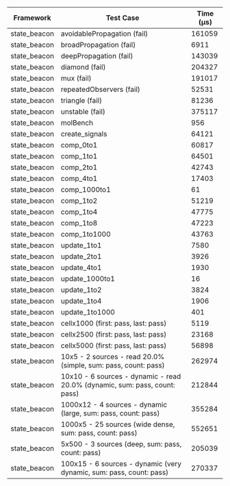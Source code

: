 | Framework | Test Case | Time (μs) |
| --- | --- | --- |
| state_beacon | avoidablePropagation (fail) | 161059 |
| state_beacon | broadPropagation (fail) | 6911 |
| state_beacon | deepPropagation (fail) | 143039 |
| state_beacon | diamond (fail) | 204327 |
| state_beacon | mux (fail) | 191017 |
| state_beacon | repeatedObservers (fail) | 52531 |
| state_beacon | triangle (fail) | 81236 |
| state_beacon | unstable (fail) | 375117 |
| state_beacon | molBench | 956 |
| state_beacon | create_signals | 64121 |
| state_beacon | comp_0to1 | 60817 |
| state_beacon | comp_1to1 | 64501 |
| state_beacon | comp_2to1 | 42743 |
| state_beacon | comp_4to1 | 17403 |
| state_beacon | comp_1000to1 | 61 |
| state_beacon | comp_1to2 | 51219 |
| state_beacon | comp_1to4 | 47775 |
| state_beacon | comp_1to8 | 47223 |
| state_beacon | comp_1to1000 | 43763 |
| state_beacon | update_1to1 | 7580 |
| state_beacon | update_2to1 | 3926 |
| state_beacon | update_4to1 | 1930 |
| state_beacon | update_1000to1 | 16 |
| state_beacon | update_1to2 | 3824 |
| state_beacon | update_1to4 | 1906 |
| state_beacon | update_1to1000 | 401 |
| state_beacon | cellx1000 (first: pass, last: pass) | 5119 |
| state_beacon | cellx2500 (first: pass, last: pass) | 23168 |
| state_beacon | cellx5000 (first: pass, last: pass) | 56898 |
| state_beacon | 10x5 - 2 sources - read 20.0% (simple, sum: pass, count: pass) | 262974 |
| state_beacon | 10x10 - 6 sources - dynamic - read 20.0% (dynamic, sum: pass, count: pass) | 212844 |
| state_beacon | 1000x12 - 4 sources - dynamic (large, sum: pass, count: pass) | 355284 |
| state_beacon | 1000x5 - 25 sources (wide dense, sum: pass, count: pass) | 552651 |
| state_beacon | 5x500 - 3 sources (deep, sum: pass, count: pass) | 205039 |
| state_beacon | 100x15 - 6 sources - dynamic (very dynamic, sum: pass, count: pass) | 270337 |
